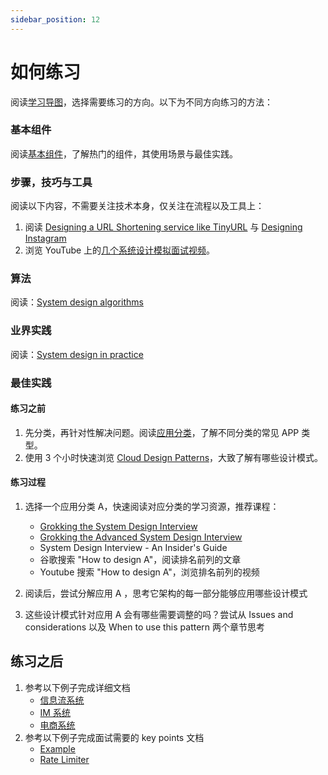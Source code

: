 ```yaml
---
sidebar_position: 12
---
```


# 如何练习

阅读[学习导图](https://interview-science.org/%E7%B3%BB%E7%BB%9F%E8%AE%BE%E8%AE%A1/%E5%AD%A6%E4%B9%A0%E5%AF%BC%E5%9B%BE)，选择需要练习的方向。以下为不同方向练习的方法：

### 基本组件
阅读[基本组件](https://interview-science.org/%E7%B3%BB%E7%BB%9F%E8%AE%BE%E8%AE%A1/%E5%9F%BA%E7%A1%80%E7%BB%84%E4%BB%B6)，了解热门的组件，其使用场景与最佳实践。

### 步骤，技巧与工具
阅读以下内容，不需要关注技术本身，仅关注在流程以及工具上：

1. 阅读 [Designing a URL Shortening service like TinyURL](https://www.educative.io/courses/grokking-the-system-design-interview/m2ygV4E81AR) 与 [Designing Instagram](https://www.educative.io/courses/grokking-the-system-design-interview/m2yDVZnQ8lG)
2. 浏览 YouTube 上的[几个系统设计模拟面试视频](https://www.youtube.com/results?search_query=system+design+mock+interview)。
    
### 算法
阅读：[System design algorithms](https://github.com/resumejob/system-design-algorithms)

### 业界实践
阅读：[System design in practice](https://github.com/resumejob/system-design-in-practice)

### 最佳实践

#### 练习之前
1. 先分类，再针对性解决问题。阅读[应用分类](https://interview-science.org/%E7%B3%BB%E7%BB%9F%E8%AE%BE%E8%AE%A1/%E5%BA%94%E7%94%A8%E5%88%86%E7%B1%BB)，了解不同分类的常见 APP 类型。
2. 使用 3 个小时快速浏览 [Cloud Design Patterns](https://docs.microsoft.com/en-us/azure/architecture/patterns/)，大致了解有哪些设计模式。


#### 练习过程
1. 选择一个应用分类 A，快速阅读对应分类的学习资源，推荐课程：
    - [Grokking the System Design Interview](https://www.educative.io/courses/grokking-the-system-design-interview)
    - [Grokking the Advanced System Design Interview](https://www.educative.io/courses/grokking-adv-system-design-intvw)
    - System Design Interview - An Insider's Guide
    - 谷歌搜索 "How to design A"，阅读排名前列的文章
    - Youtube 搜索 "How to design A"，浏览排名前列的视频

2. 阅读后，尝试分解应用 A ，思考它架构的每一部分能够应用哪些设计模式
3. 这些设计模式针对应用 A 会有哪些需要调整的吗？尝试从 Issues and considerations 以及 When to use this pattern 两个章节思考


## 练习之后
1. 参考以下例子完成详细文档
    - [信息流系统](https://interview-science.org/%E7%B3%BB%E7%BB%9F%E8%AE%BE%E8%AE%A1/%E4%BF%A1%E6%81%AF%E6%B5%81%E7%B3%BB%E7%BB%9F)
    - [IM 系统](https://interview-science.org/%E7%B3%BB%E7%BB%9F%E8%AE%BE%E8%AE%A1/IM%20%E7%B3%BB%E7%BB%9F)
    - [电商系统](https://interview-science.org/%E7%B3%BB%E7%BB%9F%E8%AE%BE%E8%AE%A1/%E7%94%B5%E5%95%86%E7%B3%BB%E7%BB%9F)
2. 参考以下例子完成面试需要的 key points 文档
    - [Example](https://striped-galliform-f8d.notion.site/key-points-a53b0e811d924709b743f4c8c0632e9c)
    - [Rate Limiter](https://whimsical.com/rate-limiter-MpeAufVn6XK3EtQLuQJrft)
